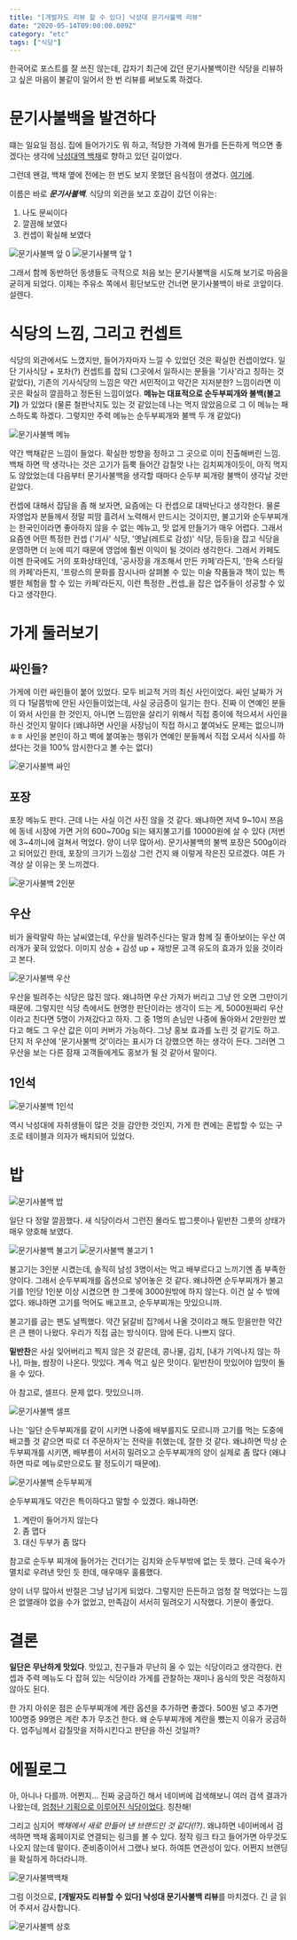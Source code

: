 ```yaml
---
title: "[개발자도 리뷰 할 수 있다] 낙성대 문기사불백 리뷰"
date: "2020-05-14T09:00:00.009Z"
category: "etc"
tags: ["식당"]
---
```


한국어로 포스트를 잘 쓰진 않는데, 갑자기 최근에 갔던 문기사불백이란 식당을 리뷰하고 싶은 마음이 불같이 일어서 한 번 리뷰를 써보도록 하겠다.

# 문기사불백을 발견하다

떄는 일요일 점심. 집에 들어가기도 뭐 하고, 적당한 가격에 뭔가를 든든하게 먹으면 좋겠다는 생각에 [낙성대역 백채](https://store.naver.com/restaurants/detail?entry=plt&id=37272335&query=%EB%B0%B1%EC%B1%84%EA%B9%80%EC%B9%98%EC%B0%8C%EA%B0%9C%20%EB%82%99%EC%84%B1%EB%8C%80%EC%A0%90)로 향하고 있던 길이었다.

그런데 왠걸, 백채 옆에 전에는 한 번도 보지 못했던 음식점이 생겼다. [여기에](https://map.naver.com/v5/search/%EB%AC%B8%EA%B8%B0%EC%82%AC%EB%B6%88%EB%B0%B1/place/1079093572?c=14132947.3606300,4505744.2552834,15,0,0,0,dh).

이름은 바로 **_문기사불백_**. 식당의 외관을 보고 호감이 갔던 이유는:
1. 나도 문씨이다
2. 깔끔해 보였다
3. 컨셉이 확실해 보였다

![문기사불백 앞 0](./front0.jpeg)
![문기사불백 앞 1](./front1.jpeg)

그래서 함께 동반하던 동생들도 극적으로 처음 보는 문기사불백을 시도해 보기로 마음을 굳히게 되었다. 이제는 주유소 쪽에서 횡단보도만 건너면 문기사불백이 바로 코앞이다. 설렌다.

# 식당의 느낌, 그리고 컨셉트

식당의 외관에서도 느꼈지만, 들어가자마자 느낄 수 있었던 것은 확실한 컨셉이었다. 일단 기사식당 + 포차(?) 컨셉트를 잡되 (그곳에서 일하시는 분들을 '기사'라고 칭하는 것 같았다), 기존의 기사식당의 느낌은 약간 서민적이고 약간은 지저분한? 느낌이라면 이 곳은 확실히 깔끔하고 정돈된 느낌이었다. **메뉴는 대표적으로 순두부찌개와 불백(불고기)** 가 있었다 (물론 철판낙지도 있는 것 같았는데 나는 먹지 않았음으로 그 이 메뉴는 패스하도록 하겠다. 그렇지만 주력 메뉴는 순두부찌개와 불백 두 개 같았다)

![문기사불백 메뉴](./menu.jpeg)

약간 백채같은 느낌이 들었다. 확실한 방향을 정하고 그 곳으로 이미 진출해버린 느낌. 백채 하면 딱 생각나는 것은 고기가 듬뿍 들어간 감칠맛 나는 김치찌개이듯이, 아직 먹지도 않았었는데 다음부터 문기사불백을 생각할 때마다 순두부 찌개랑 불백이 생각날 것만 같았다.

컨셉에 대해서 잡담을 좀 해 보자면, 요즘에는 다 컨셉으로 대박난다고 생각한다. 물론 자영업자 분들께서 정말 피땀 흘려서 노력해서 만드시는 것이지만, 불고기와 순두부찌개는 한국인이라면 좋아하지 않을 수 없는 메뉴고, 맛 없게 만들기가 매우 어렵다. 그래서 요즘엔 어떤 특정한 컨셉 ('기사' 식당, '옛날(레트로 감성)' 식당, 등등)을 잡고 식당을 운영하면 더 눈에 띠기 때문에 영업에 훨씬 이익이 될 것이라 생각한다. 그래서 카페도 이젠 한국에도 거의 포화상태인데, '공사장을 개조해서 만든 카페'라든지, '한옥 스타일의 카페'라든지, '프랑스의 문화를 잠시나마 살펴볼 수 있는 미술 작품들과 책이 있는 특별한 체험을 할 수 있는 카페'라든지, 이런 특정한 _컨셉_을 잡은 업주들이 성공할 수 있다고 생각한다.

# 가게 둘러보기

## 싸인들?

가게에 이런 싸인들이 붙어 있었다. 모두 비교적 거의 최신 사인이었다. 싸인 날짜가 거의 다 1달쯤밖에 안된 사인들이었는데, 사실 궁금증이 일기는 한다. 진짜 이 연예인 분들이 와서 사인을 한 것인지, 아니면 느낌만을 살리기 위해서 직접 종이에 적으셔서 사인을 하신 것인지 말이다 (왜냐하면 사인을 사장님이 직접 하시고 붙여놔도 문제는 없으니까 ㅎㅎ 사인을 본인이 하고 벽에 붙여놓는 행위가 연예인 분들께서 직접 오셔서 식사를 하셨다는 것을 100% 암시한다고 볼 수는 없다)

![문기사불백 싸인](./signs.jpeg)

## 포장

포장 메뉴도 판다. 근데 나는 사실 이건 사진 않을 것 같다. 왜냐하면 저녁 9~10시 쯔음에 동네 시장에 가면 거의 600~700g 되는 돼지불고기를 10000원에 살 수 있다 (저번에 3~4끼니에 걸쳐서 먹었다. 양이 너무 많아서). 문기사불백의 불백 포장은 500g이라고 되어있긴 한데, 포장의 크기가 느낌상 그런 건지 왜 이렇게 작은진 모르겠다. 여튼 가격상 살 이유는 못 느끼겠다.

![문기사불백 2인분](./two-servings.jpeg)

## 우산

비가 올락말락 하는 날씨였는데, 우산을 빌려주신다는 말과 함께 질 좋아보이는 우산 여러개가 꽃혀 있었다. 이미지 상승 + 감성 up + 재방문 고객 유도의 효과가 있을 것이라고 본다.

![문기사불백 우산](./umbrella.jpeg)

우산을 빌려주는 식당은 많진 않다. 왜냐하면 우산 가져가 버리고 그냥 안 오면 그만이기 때문에. 그렇지만 식당 측에서도 현명한 판단이라는 생각이 드는 게, 5000원짜리 우산이라고 친다면 5명이 가져갔다고 하자. 그 중 1명의 손님만 나중에 돌아와서 2만원만 썼다고 해도 그 우산 값은 이미 커버가 가능하다. 그냥 홍보 효과를 노린 것 같기도 하고. 단지 저 우산에 '문기사불백 것'이라는 표시가 더 강했으면 하는 생각이 든다. 그러면 그 우산을 보는 다른 잠재 고객들에게도 홍보가 될 것 같아서 말이다.

## 1인석

![문기사불백 1인석](./one-person-seat.jpeg)

역시 낙성대에 자취생들이 많은 것을 감안한 것인지, 가게 한 켠에는 혼밥할 수 있는 구조로 테이블과 의자가 배치되어 있었다.

# 밥

![문기사불백 밥](./bob.jpeg)

일단 다 정말 깔끔했다. 새 식당이라서 그런진 몰라도 밥그릇이나 밑반찬 그릇의 상태가 매우 양호해 보였다.

![문기사불백 불고기](./gogi0.jpeg)
![문기사불백 불고기 1](./gogi1.jpeg)

불고기는 3인분 시켰는데, 솔직히 남성 3명이서는 먹고 배부르다고 느끼기엔 좀 부족한 양이다. 그래서 순두부찌개를 옵션으로 넣어놓은 것 같다. 왜냐하면 순두부찌개가 불고기를 1인당 1인분 이상 시켰으면 한 그릇에 3000원밖에 하지 않는다. 이건 살 수 밖에 없다. 왜냐하면 고기를 먹어도 배고프고, 순두부찌개는 맛있으니까.

불고기를 굽는 팬도 널찍했다. 약간 닭갈비 집?에서 나올 것이라고 해도 믿을만한 약간은 큰 팬이 나왔다. 우리가 직접 굽는 방식이다. 맘에 든다. 나쁘지 않다.

**밑반찬**은 사실 잊어버리고 찍지 않은 것 같은데, 콩나물, 김치, [내가 기억나지 않는 하나], 마늘, 쌈장이 나온다. 맛있다. 계속 먹고 싶은 맛이다. 밑반찬이 맛있어야 입맛이 돌을 수 있다.

아 참고로, 셀프다. 문제 없다. 맛있으니까.

![문기사불백 셀프](./self.jpeg)

나는 '일단 순두부찌개를 같이 시키면 나중에 배부를지도 모르니까 고기를 먹는 도중에 배고플 것 같으면 따로 더 주문하자'는 전략을 취했는데, 잘한 것 같다. 왜냐하면 막상 순두부찌개를 시키면, 배부름이 서서히 밀려오고 순두부찌개의 양이 실제로 좀 많다 (왜냐하면 따로 메뉴로만으로도 팔 정도이기 때문에).

![문기사불백 순두부찌개](./sundubu.jpeg)

순두부찌개도 약간은 특이하다고 말할 수 있겠다. 왜냐하면:
1. 계란이 들어가지 않는다
2. 좀 맵다
3. 대신 두부가 좀 많다

참고로 순두부 찌개에 들어가는 건더기는 김치와 순두부밖에 없는 듯 했다. 근데 육수가 멸치로 우려낸 맛인 듯 한데, 매우매우 훌륭했다.

양이 너무 많아서 반절은 그냥 남기게 되었다. 그렇지만 든든하고 엄청 잘 먹었다는 느낌은 없앨래야 없을 수가 없었고, 만족감이 서서히 밀려오기 시작했다. 기분이 좋았다. 

# 결론

**일단은 무난하게 맛있다**. 맛있고, 친구들과 무난히 올 수 있는 식당이라고 생각한다. 컨셉과 주력 메뉴도 다 잡혀 있는 식당이라 가게를 관찰하는 재미나 음식의 맛은 걱정하지 않아도 된다.

한 가지 아쉬운 점은 순두부찌개에 계란 옵션을 추가하면 좋겠다. 500원 넣고 추가면 100명중 99명은 계란 추가 무조건 한다. 왜 순두부찌개에 계란을 뺐는지 이유가 궁금하다. 업주님께서 감칠맛을 저하시킨다고 판단을 하신 것일까?

# 에필로그

아, 아니나 다를까. 어쩐지... 진짜 궁금하긴 해서 네이버에 검색해보니 여러 검색 결과가 나왔는데, [엄청난 기획으로 이루어진 식당이었다](https://blog.naver.com/kyeomjo/221941889694). 칭찬해! 

그리고 심지어 _백채에서 새로 만들어 낸 브랜드인 것 같다(!?)_. 왜냐하면 네이버에서 검색하면  백채 홈페이지로 연결되는 링크를 볼 수 있다. 정작 링크 타고 들어가면 아무것도 나오지 않는데 말이다. 준비중이어서 그랬나 보다. 하여튼 연관성이 있다. 어쩐지 브랜딩을 확실하게 하더라니까.

![문기사불백백채](./baekchae.png)

그럼 이것으로, **[개발자도 리뷰할 수 있다] 낙성대 문기사불백 리뷰**를 마치겠다. 긴 글 읽어 주셔서 감사합니다.

![문기사불백 상호](./logo.jpeg) 
